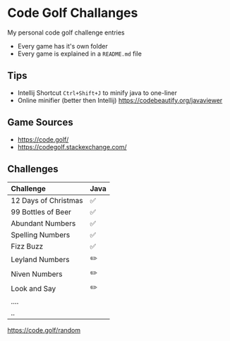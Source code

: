 # Code Golf Challanges
My personal code golf challenge entries

- Every game has it's own folder
- Every game is explained in a `README.md` file

## Tips
- Intellij Shortcut `Ctrl+Shift+J` to minify java to one-liner
- Online minifier (better then Intellij) https://codebeautify.org/javaviewer

## Game Sources
- https://code.golf/
- https://codegolf.stackexchange.com/

## Challenges

Challenge            | Java 
:--------------------| :------------------|
12 Days of Christmas | :white_check_mark:
99 Bottles of Beer   | :white_check_mark:
Abundant Numbers     | :white_check_mark:
Spelling Numbers     | :white_check_mark:
Fizz Buzz            | :white_check_mark:
Leyland Numbers      | :pencil2:
Niven Numbers        | :pencil2:
Look and Say         | :pencil2:
....                 | 
..                   | 

https://code.golf/random
